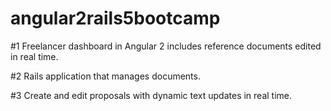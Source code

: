 # angular2rails5bootcamp

#1 Freelancer dashboard in Angular 2 includes reference documents edited in real time.

#2 Rails application that manages documents.

#3 Create and edit proposals with dynamic text updates in real time.